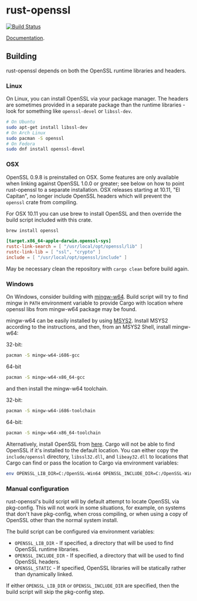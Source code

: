 # rust-openssl

[![Build Status](https://travis-ci.org/sfackler/rust-openssl.svg?branch=master)](https://travis-ci.org/sfackler/rust-openssl)

[Documentation](https://sfackler.github.io/rust-openssl/doc/v0.8.3/openssl).

## Building

rust-openssl depends on both the OpenSSL runtime libraries and headers.

### Linux

On Linux, you can install OpenSSL via your package manager. The headers are
sometimes provided in a separate package than the runtime libraries - look for
something like `openssl-devel` or `libssl-dev`.

```bash
# On Ubuntu
sudo apt-get install libssl-dev
# On Arch Linux
sudo pacman -S openssl
# On Fedora
sudo dnf install openssl-devel
```

### OSX

OpenSSL 0.9.8 is preinstalled on OSX. Some features are only available when
linking against OpenSSL 1.0.0 or greater; see below on how to point
rust-openssl to a separate installation. OSX releases starting at 10.11, "El
Capitan", no longer include OpenSSL headers which will prevent the `openssl`
crate from compiling.

For OSX 10.11 you can use brew to install OpenSSL and then override the build script included with this crate.
```bash
brew install openssl
```

```toml
[target.x86_64-apple-darwin.openssl-sys]
rustc-link-search = [ "/usr/local/opt/openssl/lib" ]
rustc-link-lib = [ "ssl", "crypto" ]
include = [ "/usr/local/opt/openssl/include" ]
```

May be necessary clean the repository with `cargo clean` before build again.

### Windows

On Windows, consider building with [mingw-w64](http://mingw-w64.org/).
Build script will try to find mingw in `PATH` environment variable to provide
Cargo with location where openssl libs from mingw-w64 package may be found.

mingw-w64 can be easily installed by using [MSYS2](http://msys2.github.io/). Install MSYS2 according to the instructions, and then, from an MSYS2 Shell, install mingw-w64:

32-bit:
```bash
pacman -S mingw-w64-i686-gcc
``` 

64-bit
```bash
pacman -S mingw-w64-x86_64-gcc
```

and then install the mingw-w64 toolchain.

32-bit:
```bash
pacman -S mingw-w64-i686-toolchain
```

64-bit:
```bash
pacman -S mingw-w64-x86_64-toolchain
```

Alternatively, install OpenSSL from [here][1]. Cargo will not be able to find OpenSSL if it's
installed to the default location. You can either copy the `include/openssl`
directory, `libssl32.dll`, and `libeay32.dll` to locations that Cargo can find
or pass the location to Cargo via environment variables:

```bash
env OPENSSL_LIB_DIR=C:/OpenSSL-Win64 OPENSSL_INCLUDE_DIR=C:/OpenSSL-Win64/include cargo build
```

### Manual configuration

rust-openssl's build script will by default attempt to locate OpenSSL via
pkg-config. This will not work in some situations, for example, on systems that
don't have pkg-config, when cross compiling, or when using a copy of OpenSSL
other than the normal system install.

The build script can be configured via environment variables:
* `OPENSSL_LIB_DIR` - If specified, a directory that will be used to find
    OpenSSL runtime libraries.
* `OPENSSL_INCLUDE_DIR` - If specified, a directory that will be used to find
    OpenSSL headers.
* `OPENSSL_STATIC` - If specified, OpenSSL libraries will be statically rather
    than dynamically linked.

If either `OPENSSL_LIB_DIR` or `OPENSSL_INCLUDE_DIR` are specified, then the
build script will skip the pkg-config step.

[1]: http://slproweb.com/products/Win32OpenSSL.html
